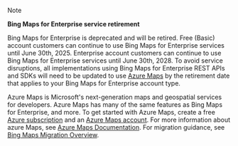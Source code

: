 > [!NOTE]
> **Bing Maps for Enterprise service retirement**
>
> Bing Maps for Enterprise is deprecated and will be retired. Free (Basic) account customers can continue to use Bing Maps for Enterprise services until June 30th, 2025. Enterprise account customers can continue to use Bing Maps for Enterprise services until June 30th, 2028. To avoid service disruptions, all implementations using Bing Maps for Enterprise REST APIs and SDKs will need to be updated to use [Azure Maps](/azure/azure-maps/) by the retirement date that applies to your Bing Maps for Enterprise account type.
>
> Azure Maps is Microsoft's next-generation maps and geospatial services for developers. Azure Maps has many of the same features as Bing Maps for Enterprise, and more. To get started with Azure Maps, create a free [Azure subscription](https://azure.microsoft.com/free) and an [Azure Maps account](/azure/azure-maps/how-to-manage-account-keys#create-a-new-account). For more information about azure Maps, see [Azure Maps Documentation](/azure/azure-maps/). For migration guidance, see [Bing Maps Migration Overview](/azure/azure-maps/migrate-bing-maps-overview).